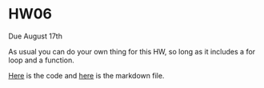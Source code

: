 # HW06
Due August 17th

As usual you can do your own thing for this HW, so long as it includes a for loop and a function. 

[Here](HW06.Rmd) is the code and [here](HW06.md) is the markdown file.